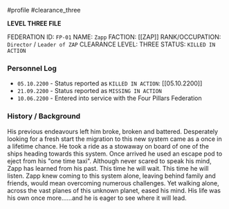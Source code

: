 #profile #clearance_three

**LEVEL THREE FILE**

FEDERATION ID: `FP-01`
NAME: `Zapp`
FACTION: [[ZAP]]
RANK/OCCUPATION: `Director` / `Leader of ZAP`
CLEARANCE LEVEL: THREE
STATUS: `KILLED IN ACTION`

### Personnel Log
- `05.10.2200` - Status reported as `KILLED IN ACTION`: [[05.10.2200]]
- `21.09.2200` - Status reported as `MISSING IN ACTION`
- `10.06.2200` - Entered into service with the Four Pillars Federation

### History / Background
His previous endeavours left him broke, broken and battered. Desperately looking for a fresh start the migration to this new system came as a once in a lifetime chance. He took a ride as a stowaway on board of one of the ships heading towards this system. Once arrived he used an escape pod to eject from his "one time taxi". Although never scared to speak his mind, Zapp has learned from his past. This time he will wait. This time he will listen. Zapp knew coming to this system alone, leaving behind family and friends, would mean overcoming numerous challenges. Yet walking alone, across the vast planes of this unknown planet, eased his mind. His life was his own once more......and he is eager to see where it will lead.
